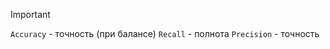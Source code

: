
> [!important] 
> `Accuracy` - точность (при балансе)
> `Recall` - полнота
> `Precision` - точность
